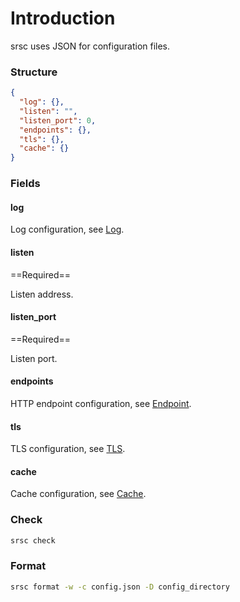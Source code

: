 # Introduction

srsc uses JSON for configuration files.

### Structure

```json
{
  "log": {},
  "listen": "",
  "listen_port": 0,
  "endpoints": {},
  "tls": {},
  "cache": {}
}
```

### Fields

#### log

Log configuration, see [Log](https://sing-box.sagernet.org/configuration/log/).

#### listen

==Required==

Listen address.

#### listen_port

==Required==

Listen port.

#### endpoints

HTTP endpoint configuration, see [Endpoint](./endpoint/).

#### tls

TLS configuration, see [TLS](https://sing-box.sagernet.org/configuration/shared/tls/#inbound).

#### cache

Cache configuration, see [Cache](./cache/).

### Check

```bash
srsc check
```

### Format

```bash
srsc format -w -c config.json -D config_directory
```
